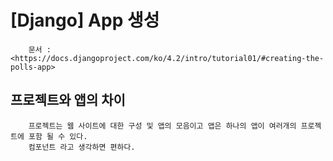 # [Django] App 생성

```
    문서 : <https://docs.djangoproject.com/ko/4.2/intro/tutorial01/#creating-the-polls-app>
```

## 프로젝트와 앱의 차이
```
    프로젝트는 웹 사이트에 대한 구성 및 앱의 모음이고 앱은 하나의 앱이 여러개의 프로젝트에 포함 될 수 있다.
    컴포넌트 라고 생각하면 편하다.
```